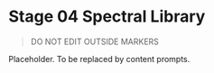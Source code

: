 # Stage 04 Spectral Library

> DO NOT EDIT OUTSIDE MARKERS
<!-- FILLME:START -->
Placeholder. To be replaced by content prompts.
<!-- FILLME:END -->
